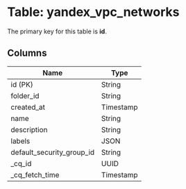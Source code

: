 # Table: yandex_vpc_networks


The primary key for this table is **id**.


## Columns
| Name          | Type          |
| ------------- | ------------- |
|id (PK)|String|
|folder_id|String|
|created_at|Timestamp|
|name|String|
|description|String|
|labels|JSON|
|default_security_group_id|String|
|_cq_id|UUID|
|_cq_fetch_time|Timestamp|